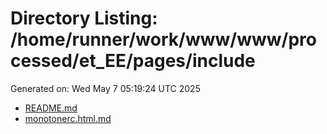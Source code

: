 # Directory Listing: /home/runner/work/www/www/processed/et_EE/pages/include
Generated on: Wed May  7 05:19:24 UTC 2025

- [README.md](README.md)
- [monotonerc.html.md](monotonerc.html.md)
